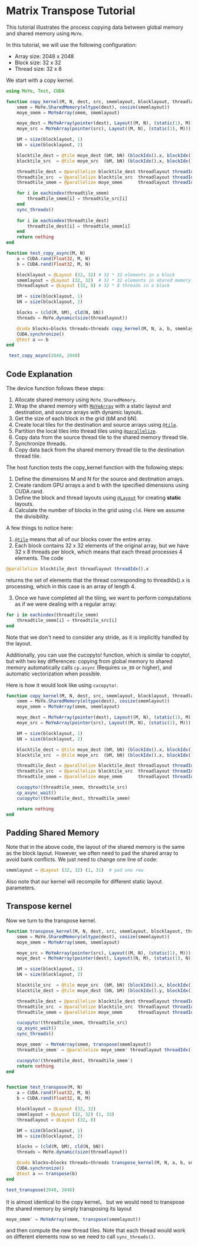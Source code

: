 # Matrix Transpose Tutorial

This tutorial illustrates the process copying data between global memory and shared memory using `MoYe`. 

In this tutorial, we will use the following configuration:

- Array size: 2048 x 2048
- Block size: 32 x 32
- Thread size: 32 x 8

We start with a copy kernel.
```julia
using MoYe, Test, CUDA

function copy_kernel(M, N, dest, src, smemlayout, blocklayout, threadlayout)
    smem = MoYe.SharedMemory(eltype(dest), cosize(smemlayout))
    moye_smem = MoYeArray(smem, smemlayout)

    moye_dest = MoYeArray(pointer(dest), Layout((M, N), (static(1), M)))
    moye_src = MoYeArray(pointer(src), Layout((M, N), (static(1), M)))

    bM = size(blocklayout, 1)
    bN = size(blocklayout, 2)

    blocktile_dest = @tile moye_dest (bM, bN) (blockIdx().x, blockIdx().y)
    blocktile_src  = @tile moye_src  (bM, bN) (blockIdx().x, blockIdx().y)

    threadtile_dest = @parallelize blocktile_dest threadlayout threadIdx().x
    threadtile_src  = @parallelize blocktile_src  threadlayout threadIdx().x
    threadtile_smem = @parallelize moye_smem      threadlayout threadIdx().x

    for i in eachindex(threadtile_smem)
        threadtile_smem[i] = threadtile_src[i]
    end
    sync_threads()
    
    for i in eachindex(threadtile_dest)
        threadtile_dest[i] = threadtile_smem[i]
    end
    return nothing
end

function test_copy_async(M, N)
    a = CUDA.rand(Float32, M, N)
    b = CUDA.rand(Float32, M, N)

    blocklayout = @Layout (32, 32) # 32 * 32 elements in a block
    smemlayout = @Layout (32, 32)  # 32 * 32 elements in shared memory
    threadlayout = @Layout (32, 8) # 32 * 8 threads in a block

    bM = size(blocklayout, 1)
    bN = size(blocklayout, 2)

    blocks = (cld(M, bM), cld(N, bN))
    threads = MoYe.dynamic(size(threadlayout))

    @cuda blocks=blocks threads=threads copy_kernel(M, N, a, b, smemlayout, blocklayout, threadlayout)
    CUDA.synchronize()
    @test a == b
end

 test_copy_async(2048, 2048)
```
## Code Explanation

The device function follows these steps:

1. Allocate shared memory using `MoYe.SharedMemory`.
2. Wrap the shared memory with [`MoYeArray`](@ref) with a static layout and destination, and source arrays with dynamic layouts.
3. Get the size of each block in the grid (bM and bN).
4. Create local tiles for the destination and source arrays using [`@tile`](@ref).
5. Partition the local tiles into thread tiles using [`@parallelize`](@ref).
6. Copy data from the source thread tile to the shared memory thread tile.
7. Synchronize threads.
8. Copy data back from the shared memory thread tile to the destination thread tile.

The host function tests the copy_kernel function with the following steps:

1. Define the dimensions M and N for the source and destination arrays.
2. Create random GPU arrays a and b with the specified dimensions using CUDA.rand.
3. Define the block and thread layouts using [`@Layout`](@ref) for creating **static** layouts.
4. Calculate the number of blocks in the grid using `cld`. Here we assume the divisibility.

A few things to notice here:

1. [`@tile`](@ref) means that all of our blocks cover the entire array.
2. Each block contains 32 x 32 elements of the original array, but we have 32 x 8 threads per block, which means that each thread processes 4 elements. The code
```julia
@parallelize blocktile_dest threadlayout threadIdx().x
```
returns the set of elements that the thread corresponding to threadIdx().x is processing, which in this case is an array of length 4.

3. Once we have completed all the tiling, we want to perform computations as if we were dealing with a regular array:

```julia
for i in eachindex(threadtile_smem)
    threadtile_smem[i] = threadtile_src[i]
end
```
Note that we don't need to consider any stride, as it is implicitly handled by the layout.


Additionally, you can use the cucopyto! function, which is similar to copyto!, but with two key differences: copying from global memory to shared memory automatically calls `cp.async` (Requires `sm_80` or higher), and automatic vectorization when possible.

Here is how it would look like using `cucopyto!`.
```julia
function copy_kernel(M, N, dest, src, smemlayout, blocklayout, threadlayout)
    smem = MoYe.SharedMemory(eltype(dest), cosize(smemlayout))
    moye_smem = MoYeArray(smem, smemlayout)

    moye_dest = MoYeArray(pointer(dest), Layout((M, N), (static(1), M)))
    moye_src = MoYeArray(pointer(src), Layout((M, N), (static(1), M)))

    bM = size(blocklayout, 1)
    bN = size(blocklayout, 2)

    blocktile_dest = @tile moye_dest (bM, bN) (blockIdx().x, blockIdx().y)
    blocktile_src  = @tile moye_src  (bM, bN) (blockIdx().x, blockIdx().y)

    threadtile_dest = @parallelize blocktile_dest threadlayout threadIdx().x
    threadtile_src  = @parallelize blocktile_src  threadlayout threadIdx().x
    threadtile_smem = @parallelize moye_smem      threadlayout threadIdx().x

    cucopyto!(threadtile_smem, threadtile_src)
    cp_async_wait()
    cucopyto!(threadtile_dest, threadtile_smem)

    return nothing
end
```

## Padding Shared Memory

Note that in the above code, the layout of the shared memory is the same as the block layout. However, we often need to pad the shared array to avoid bank conflicts. We just need to change one line of code:
```julia
smemlayout = @Layout (32, 32) (1, 31)  # pad one row
```
Also note that our kernel will recompile for different static layout parameters.

## Transpose kernel

Now we turn to the transpose kernel.
```julia
function transpose_kernel(M, N, dest, src, smemlayout, blocklayout, threadlayout)
    smem = MoYe.SharedMemory(eltype(dest), cosize(smemlayout))
    moye_smem = MoYeArray(smem, smemlayout)

    moye_src = MoYeArray(pointer(src), Layout((M, N), (static(1), M)))
    moye_dest = MoYeArray(pointer(dest), Layout((N, M), (static(1), N)))

    bM = size(blocklayout, 1)
    bN = size(blocklayout, 2)

    blocktile_src  = @tile moye_src  (bM, bN) (blockIdx().x, blockIdx().y)
    blocktile_dest = @tile moye_dest (bN, bM) (blockIdx().y, blockIdx().x)

    threadtile_dest = @parallelize blocktile_dest threadlayout threadIdx().x
    threadtile_src  = @parallelize blocktile_src  threadlayout threadIdx().x
    threadtile_smem = @parallelize moye_smem      threadlayout threadIdx().x

    cucopyto!(threadtile_smem, threadtile_src)
    cp_async_wait()
    sync_threads()

    moye_smem′ = MoYeArray(smem, transpose(smemlayout))
    threadtile_smem′ = @parallelize moye_smem′ threadlayout threadIdx().x

    cucopyto!(threadtile_dest, threadtile_smem′)
    return nothing
end


function test_transpose(M, N)
    a = CUDA.rand(Float32, M, N)
    b = CUDA.rand(Float32, N, M)

    blocklayout = @Layout (32, 32)
    smemlayout = @Layout (32, 32) (1, 33)
    threadlayout = @Layout (32, 8)

    bM = size(blocklayout, 1)
    bN = size(blocklayout, 2)

    blocks = (cld(M, bM), cld(N, bN))
    threads = MoYe.dynamic(size(threadlayout))

    @cuda blocks=blocks threads=threads transpose_kernel(M, N, a, b, smemlayout, blocklayout, threadlayout)
    CUDA.synchronize()
    @test a == transpose(b)
end

test_transpose(2048, 2048)
```

It is almost identical to the copy kernel， but we would need to transpose the shared memory by simply transposing its layout
```julia
moye_smem′ = MoYeArray(smem, transpose(smemlayout))
```
and then compute the new thread tiles. Note that each thread would work on different elements now so we need to call `sync_threads()`.
